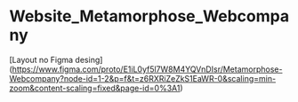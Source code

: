 # Website_Metamorphose_Webcompany

[Layout no Figma desing] (https://www.figma.com/proto/E1iL0yf5l7W8M4YQVnDIsr/Metamorphose-Webcompany?node-id=1-2&p=f&t=z6RXRiZeZkS1EaWR-0&scaling=min-zoom&content-scaling=fixed&page-id=0%3A1)
